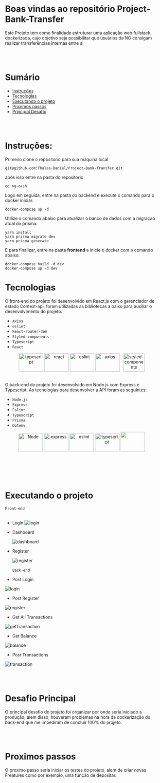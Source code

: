 # Boas vindas ao repositório Project-Bank-Transfer

Este Projeto tem como finalidade estruturar uma aplicação web fullstack, dockerizada, cujo objetivo seja possibilitar que usuários da NG consigam realizar transferências internas entre si

<br/><br/>

# Sumário

- [Instruções](#instruções)
- [Tecnologias](#tecnologias)
- [Executando o projeto](#executando-o-projeto)
- [Proximos passos](#proximos-passos)
- [Principal Desafio](#desafio-principal)

<br/><br/>

# Instruções:

Primeiro clone o repositorio para sua máquina local

```
git@github.com:Thales-Daniel/Project-Bank-Transfer.git
```
após isso entre na pasta do repositorio

```
cd ng-cash
```

Logo em seguida, entre na pasta do backend e execute o comando para o docker iniciar:

```
docker-compose up -d
```


Utilize o comando abaixo para atualizar o banco de dados com a migraçao atual do prisma.

```
yarn install
yarn prisma migrate dev 
yarn prisma generate
```

E para finalizar, entre na pasta <strong>frontend</strong> e inicie o docker com o comando abaixo:

```
docker-compose build -d dev
docker-compose up -d dev
```

# Tecnologias

O front-end do projeto foi desenvolvido em React.js com o gerenciador de estado Context-api, foram utilizadas as bibliotecas a baixo para auxiliar o desenvolvimento do projeto.

- `Axios`
- `eslint`
- `React-router-dom`
- `Styled-components`
- `Typescript`
- `React`

<div align="center">
  <img alt="typescript" height="60" width="80" src="https://cdn.jsdelivr.net/gh/devicons/devicon/icons/typescript/typescript-original.svg" />
  <img alt="react" height="60" width="80" src="https://cdn.jsdelivr.net/gh/devicons/devicon/icons/react/react-original.svg" />
  <img alt="eslint" height="60" width="80" src="https://cdn.jsdelivr.net/gh/devicons/devicon/icons/eslint/eslint-original.svg" />
  <img alt="axios" height="60" width="80" src="https://upload.wikimedia.org/wikipedia/commons/c/c8/Axios_logo_%282020%29.svg" />
  &nbsp
  <img alt="styled-components" height="60" width="70" src="https://www.styled-components.com/atom.png" />
  <br />
  <br />
</div>
  
  O back-end do projeto foi desenvolvido em Node.js com Express e Typescript. As tecnologias para desenvolver a API foram as seguintes:

- `Node.js`
- `Express`
- `Eslint`
- `Typescript`
- `Prisma`
- `Dotenv`

<div align="center">
  <img alt="Node" height="60" width="80" src="https://cdn.jsdelivr.net/gh/devicons/devicon/icons/nodejs/nodejs-original.svg" />
  <img alt="express" height="60" width="80" src="https://cdn.jsdelivr.net/gh/devicons/devicon/icons/express/express-original.svg" />
  <img alt="eslint" height="60" width="80" src="https://cdn.jsdelivr.net/gh/devicons/devicon/icons/eslint/eslint-original.svg" />
  <img alt="typescript" height="60" width="80" src="https://cdn.jsdelivr.net/gh/devicons/devicon/icons/typescript/typescript-original.svg" />
  <img height="65" width="80" src="https://cdn.icon-icons.com/icons2/2107/PNG/512/file_type_light_prisma_icon_130444.png" />
  <br />
  <br />
</div>
<br/><br/>
<br/><br/>

# Executando o projeto

`Front-end`
<br/><br/>

- Login
  ![login](https://user-images.githubusercontent.com/82240828/203141697-71a896de-5aa2-4356-85b1-3ce5593764c5.gif)
- Dashboard

  ![dashboard](https://user-images.githubusercontent.com/82240828/203141674-274b75db-c594-43fd-988a-b9ad979afd89.gif)

- Register

  ![register](https://user-images.githubusercontent.com/82240828/203141691-c1c2bc66-203b-4b7f-813b-788d5ed1977c.gif)
  <br/><br/>
  `Back-end`

- Post Login

![login](https://user-images.githubusercontent.com/82240828/203143300-9d9f1ac7-d58e-410c-aa6d-ceafe59d8a16.png)

- Post Register

![register](https://user-images.githubusercontent.com/82240828/203143297-3743ba3f-c596-4fcf-895e-5b183b7cef16.png)

- Get All Transactions

![getTransaction](https://user-images.githubusercontent.com/82240828/203143303-e0346d74-682b-41e3-b6ea-30ad28f1af9d.png)

- Get Balance

![balance](https://user-images.githubusercontent.com/82240828/203143305-90eff99f-cc1a-4dfa-a374-3cf76f82d5fa.png)

- Post Transactions

![transaction](https://user-images.githubusercontent.com/82240828/203143293-b6b52f2a-5271-465d-ae86-217c260bbb07.png)

<br/><br/>

# Desafio Principal

O principal desafio do projeto foi organizar por onde seria iniciado a produção, alem disso, houveram problemas na hora da dockerização do back-end que me impediram de concluir 100% do projeto.

<br/><br/>

# Proximos passos

O proximo passo seria iniciar os testes do projeto, alem de criar novas
Freatures como por exemplo, uma função de depositar.
